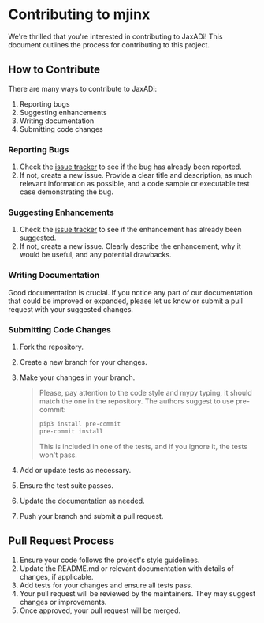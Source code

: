# Contributing to mjinx

We're thrilled that you're interested in contributing to JaxADi! This document outlines the process for contributing to this project.

## How to Contribute

There are many ways to contribute to JaxADi:

1. Reporting bugs
2. Suggesting enhancements
3. Writing documentation
4. Submitting code changes

### Reporting Bugs

1. Check the [issue tracker](https://github.com/based-robotics/mjinx/issues) to see if the bug has already been reported.
2. If not, create a new issue. Provide a clear title and description, as much relevant information as possible, and a code sample or executable test case demonstrating the bug.

### Suggesting Enhancements

1. Check the [issue tracker](https://github.com/based-robotics/mjinx/issues) to see if the enhancement has already been suggested.
2. If not, create a new issue. Clearly describe the enhancement, why it would be useful, and any potential drawbacks.

### Writing Documentation

Good documentation is crucial. If you notice any part of our documentation that could be improved or expanded, please let us know or submit a pull request with your suggested changes.

### Submitting Code Changes

1. Fork the repository.
2. Create a new branch for your changes.
3. Make your changes in your branch.
   > Please, pay attention to the code style and mypy typing, it should match the one in the repository. The authors suggest to use pre-commit:
   > ```bash
   > pip3 install pre-commit
   > pre-commit install
   > ``` 
   > This is included in one of the tests, and if you ignore it, the tests won't pass.

4. Add or update tests as necessary.
5. Ensure the test suite passes.
6. Update the documentation as needed.
7. Push your branch and submit a pull request.

## Pull Request Process

1. Ensure your code follows the project's style guidelines.
2. Update the README.md or relevant documentation with details of changes, if applicable.
3. Add tests for your changes and ensure all tests pass.
4. Your pull request will be reviewed by the maintainers. They may suggest changes or improvements.
5. Once approved, your pull request will be merged.

